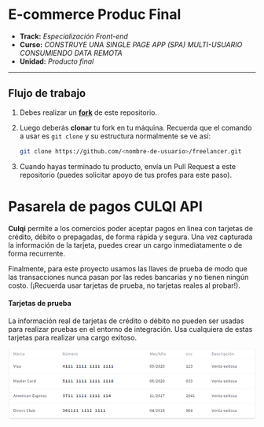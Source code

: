 # E-commerce Produc Final

* **Track:** _Especialización Front-end_
* **Curso:** _CONSTRUYE UNA SINGLE PAGE APP (SPA) MULTI-USUARIO CONSUMIENDO DATA REMOTA_
* **Unidad:** _Producto final_

***

## Flujo de trabajo

1. Debes realizar un [**fork**](https://gist.github.com/ivandevp/1de47ae69a5e139a6622d78c882e1f74)
   de este repositorio.

2. Luego deberás **clonar** tu fork en tu máquina. Recuerda que el comando a usar
   es `git clone` y su estructura normalmente se ve así:

   ```bash
   git clone https://github.com/<nombre-de-usuario>/freelancer.git
   ```

3. Cuando hayas terminado tu producto, envía un Pull Request a este repositorio
   (puedes solicitar apoyo de tus profes para este paso).

# Pasarela de pagos **CULQI API**
**Culqi** permite a los comercios poder aceptar pagos en línea con tarjetas de crédito, débito o prepagadas, de forma rápida y segura. Una vez capturada la información de la tarjeta, puedes crear un cargo inmediatamente o de forma recurrente.

Finalmente, para este proyecto usamos las llaves de prueba de modo que las transacciones nunca pasan por las redes bancarias y no tienen ningún costo. (¡Recuerda usar tarjetas de prueba, no tarjetas reales al probar!).

#### Tarjetas de prueba

La información real de tarjetas de crédito o débito no pueden ser usadas para realizar pruebas en el entorno de integración. Usa cualquiera de estas tarjetas para realizar una cargo exitoso.

![Sin titulo](public/assets/doc/tarjetas_prueba.png)